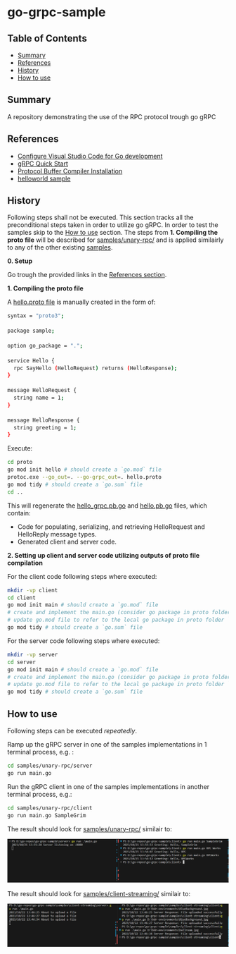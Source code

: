 # go-grpc-sample

## Table of Contents

+ [Summary](#summary)
+ [References](#references)
+ [History](#history)
+ [How to use](#how-to-use)

## Summary

A repository demonstrating the use of the RPC protocol trough go gRPC

## References

- [Configure Visual Studio Code for Go development](https://learn.microsoft.com/en-us/azure/developer/go/configure-visual-studio-code)
- [gRPC Quick Start](https://grpc.io/docs/languages/go/quickstart/)
- [Protocol Buffer Compiler Installation](https://grpc.io/docs/protoc-installation/)
- [helloworld sample](https://github.com/grpc/grpc-go/tree/master/examples/helloworld)

## History

Following steps shall not be executed. This section tracks all the preconditional steps taken in order to utilize go gRPC. In order to test the samples skip to the [How to use](#how-to-use) section. The steps from **1. Compiling the proto file** will be described for [samples/unary-rpc/](./samples/unary-rpc/) and is applied similairly to any of the other existing [samples](./samples/).

**0. Setup**

Go trough the provided links in the [References section](#references).

**1. Compiling the proto file**

A  [hello.proto file](./samples/unary-rpc/proto/hello.proto) is manually created in the form of:

```sh
syntax = "proto3";

package sample;

option go_package = ".";

service Hello {
  rpc SayHello (HelloRequest) returns (HelloResponse);
}

message HelloRequest {
  string name = 1;
}

message HelloResponse {
  string greeting = 1;
}
```

Execute: 

```sh
cd proto
go mod init hello # should create a `go.mod` file
protoc.exe --go_out=. --go-grpc_out=. hello.proto
go mod tidy # should create a `go.sum` file
cd ..
```

This will regenerate the [hello_grpc.pb.go](./samples/unary-rpc/proto/hello_grpc.pb.go) and [hello.pb.go](./samples/unary-rpc/proto/hello.pb.go) files, which contain:
- Code for populating, serializing, and retrieving HelloRequest and HelloReply message types.
- Generated client and server code.

**2. Setting up client and server code utilizing outputs of proto file compilation**

For the client code following steps where executed:

```sh
mkdir -vp client
cd client
go mod init main # should create a `go.mod` file
# create and implement the main.go (consider go package in proto folder as local dependency)
# update go.mod file to refer to the local go package in proto folder `replace hello => ../proto`
go mod tidy # should create a `go.sum` file
```

For the server code following steps where executed:

```sh
mkdir -vp server
cd server
go mod init main # should create a `go.mod` file
# create and implement the main.go (consider go package in proto folder as local dependency)
# update go.mod file to refer to the local go package in proto folder `replace hello => ../proto`
go mod tidy # should create a `go.sum` file
```

## How to use

Following steps can be executed *repeatedly*.

Ramp up the gRPC server in one of the samples implementations in 1 terminal process, e.g. :

```sh
cd samples/unary-rpc/server
go run main.go
```

Run the gRPC client in one of the samples implementations in another terminal process, e.g.:

```sh
cd samples/unary-rpc/client
go run main.go SampleGrim
```

The result should look for [samples/unary-rpc/](./samples/unary-rpc/) similair to:

![Result](./images/result-hello-world-service.PNG)

The result should look for [samples/client-streaming/](./samples/client-streaming/) similair to:

![Result](./images/result-upload-service.PNG)





